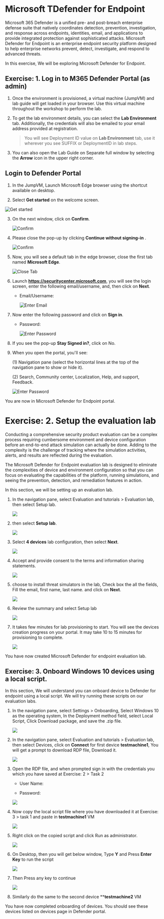 # Microsoft TDefender for Endpoint
Microsoft 365 Defender is a unified pre- and post-breach enterprise defense suite that natively coordinates detection, prevention, investigation, and response across endpoints, identities, email, and applications to provide integrated protection against sophisticated attacks. Microsoft Defender for Endpoint is an enterprise endpoint security platform designed to help enterprise networks prevent, detect, investigate, and respond to advanced threats.

In this exercise, We will be exploring Microsoft Defender for Endpoint. 

## Exercise: 1. Log in to M365 Defender Portal (as admin)

 
 

1. Once the environment is provisioned, a virtual machine (JumpVM) and lab guide will get loaded in your browser. Use this virtual machine throughout the workshop to perform the lab. 

 
 

2. To get the lab environment details, you can select the **Lab Environment** tab. Additionally, the credentials will also be emailed to your email address provided at registration. 

  

    > You will see Deployment ID value on **Lab Environment** tab, use it wherever you see SUFFIX or DeploymentID in lab steps. 

  

3. You can also open the Lab Guide on Separate full window by selecting the **Arrow** icon in the upper right corner. 

  

## Login to Defender Portal





1. In the JumpVM, Launch Microsoft Edge browser using the shortcut available on desktop.  

    

2.  Select **Get started** on the welcome screen. 

 
 

   ![](images/edge-get-started-window.png "Get started") 

    

3. On the next window, click on **Confirm**.  

 
 

   ![](./images/edge-confirm.png "Confirm") 

    

4. Please close the pop-up by clicking **Continue without signing-in** . 

 
 

   ![](images/edge-continue.png "Confirm") 

    

5. Now, you will see a default tab in the edge browser, close the first tab named **Microsoft Edge**.  

 
 

   ![](images/close-tab.png "Close Tab") 

    


6. Launch **https://securitycenter.microsoft.com**, you will see the login screen, enter the following email/username, and, then click on **Next**.  

   * Email/Username: <inject key="AzureAdUserEmail"></inject> 

    

     ![](images/azure-login-enter-email.png "Enter Email") 

      

7. Now enter the following password and click on **Sign in**. 

   * Password: <inject key="AzureAdUserPassword"></inject> 

    

     ![](images/azure-login-enter-password1.png "Enter Password") 

      

8. If you see the pop-up **Stay Signed in?**, click on No.





9. When you open the portal, you'll see:

   (1) Navigation pane (select the horizontal lines at the top of the navigation pane to show or hide it).

   (2) Search, Community center, Localization, Help, and support, Feedback.




     ![](images/defender-dashboard.png "Enter Password")

You are now in Microsoft Defender for Endpoint portal. 

# Exercise: 2. Setup the evaluation lab
Conducting a comprehensive security product evaluation can be a complex process requiring cumbersome environment and device configuration before an end-to-end attack simulation can actually be done. Adding to the complexity is the challenge of tracking where the simulation activities, alerts, and results are reflected during the evaluation.

The Microsoft Defender for Endpoint evaluation lab is designed to eliminate the complexities of device and environment configuration so that you can focus on evaluating the capabilities of the platform, running simulations, and seeing the prevention, detection, and remediation features in action.

In this section, we will be setting up an evaluation lab.

1. In the navigation pane, select Evaluation and tutorials > Evaluation lab, then select Setup lab.






   ![](images/navigateevaluation-lab.png)







2. then select **Setup lab**.





   ![](images/evaluation-lab-setup.png)






3. Select **4 devices** lab configuration, then select **Next**.





   ![](images/lab-creation-page.png)






4. Accept and provide consent to the terms and information sharing statements.




   ![](images/accept.png)




5. choose to install threat simulators in the lab, Check box the all the fields, Fill the email, first name, last name. and click on **Next**.




   ![](images/accept-terms.png)



6. Review the summary and select Setup lab




   ![](images/lab-setup-summary.png)




7. It takes few minutes for lab provisioning to start.  You will see the devices creation progress on your portal. It may take 10 to 15 minutes for provisioning to complete.





   ![](images/setup-done.png)

You have now created Microsoft Defender for endpoint evaluation lab. 


## Exercise: 3. Onboard Windows 10 devices using a local script.

In this section, We will understand you can onboard device to Defender for endpoint using a local script. We will try running these scripts on our evaluation labs. 



1. In the navigation pane, select Settings > Onboarding, Select Windows 10 as the operating system, In the Deployment method field, select Local Script, Click Download package, and save the .zip file.




   ![](images/onboarding.png)




2. In the navigation pane, select Evaluation and tutorials > Evaluation lab, then select Devices, click on **Connect** for first device **testmachine1**, You will get a prompt to download RDP file, Download it.





   ![](images/rdp-download.png)




3. Open the RDP file, and when prompted sign in with the credentials you which you have saved at Exercise: 2 > Task 2

    - User Name:

    - Password:




   ![](images/rdp-connect.png)




4. Now copy the local script file where you have downloaded it at Exercise: 3 > task 1 and paste  in **testmachine1** VM




   ![](images/script-copy-to-vm.png)





5. Right click on the copied script and click Run as administrator.




   ![](images/right-click-run-script.png)




6. On Desktop, then you will get below window, Type **Y** and Press **Enter Key** to run the script




   ![](images/confirm-it.png)




7. Then Press any key to continue



   ![](images/press-any-key.png)




8. Similarly do the same to the second device ****testmachine2** VM


You have now completed onboarding of devices. You should see these devices listed on devices page in Defender portal.
